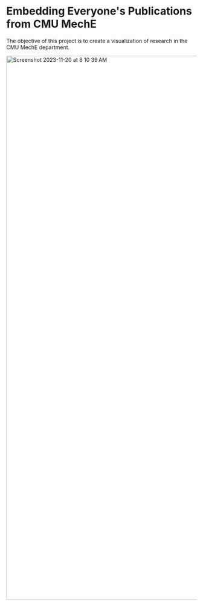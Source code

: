 # Embedding Everyone's Publications from CMU MechE
The objective of this project is to create a visualization of research in the CMU MechE department. 

<a href="https://cmccomb.com/embed-everyone/"><img width="1436" alt="Screenshot 2023-11-20 at 8 10 39 AM" src="https://github.com/cmccomb/embed-everyone/assets/6705753/df4a89cc-14fd-49b7-8940-c2d19e52c645"></a>
